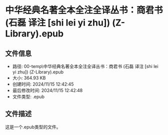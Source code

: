﻿# 中华经典名著全本全注全译丛书：商君书 (石磊 译注 [shi lei   yi zhu]) (Z-Library).epub

## 文件信息
- 路径: 00-temp\中华经典名著全本全注全译丛书：商君书 (石磊 译注 [shi lei   yi zhu]) (Z-Library).epub
- 大小: 364.93 KB
- 创建时间: 2024/11/15 12:42:45
- 最后修改时间: 2024/11/15 12:42:48
- 文件类型: .epub

## 文件描述
这是一个.epub类型的文件。

